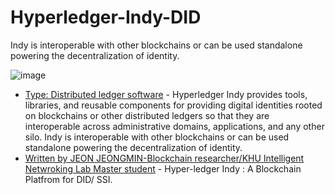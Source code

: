 # Hyperledger-Indy-DID
Indy is interoperable with other blockchains or can be used standalone powering the decentralization of identity.

![image](https://github.com/af4092/Hyperledger-Indy-DID/assets/24220136/69d84b88-d4ad-4028-81cc-26033a88afdc)

- [Type: Distributed ledger software](https://www.hyperledger.org/use/hyperledger-indy) - Hyperledger Indy provides tools, libraries, and reusable components for providing digital identities rooted on blockchains or other distributed ledgers so that they are interoperable across administrative domains, applications, and any other silo. Indy is interoperable with other blockchains or can be used standalone powering the decentralization of identity.
- [Written by JEON JEONGMIN-Blockchain researcher/KHU Intelligent Netwroking Lab Master student](https://dennis-jeon.medium.com/hyperledger-indy-fc196c8dc4ff) - Hyper-ledger Indy : A Blockchain Platfrom for DID/ SSI.
